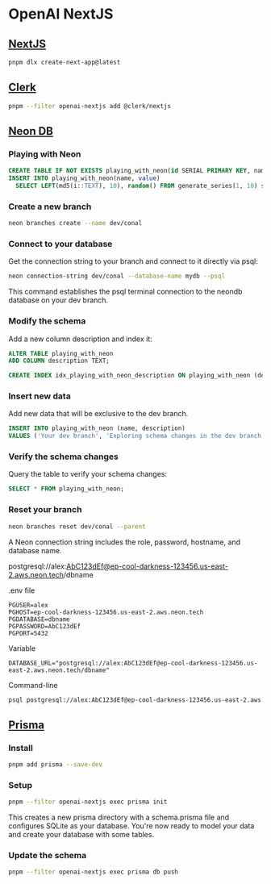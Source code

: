 # OpenAI NextJS

## [NextJS](https://nextjs.org/docs)

```bash
pnpm dlx create-next-app@latest
```

## [Clerk](https://clerk.com/docs)

```bash
pnpm --filter openai-nextjs add @clerk/nextjs
```

## [Neon DB](https://neon.tech/docs/get-started-with-neon/signing-up)

### Playing with Neon

```sql
CREATE TABLE IF NOT EXISTS playing_with_neon(id SERIAL PRIMARY KEY, name TEXT NOT NULL, value REAL);
INSERT INTO playing_with_neon(name, value)
  SELECT LEFT(md5(i::TEXT), 10), random() FROM generate_series(1, 10) s(i);
```

### Create a new branch

```bash
neon branches create --name dev/conal
```

### Connect to your database

Get the connection string to your branch and connect to it directly via psql:

```bash
neon connection-string dev/conal --database-name mydb --psql
```

This command establishes the psql terminal connection to the neondb database on your dev branch.

### Modify the schema

Add a new column description and index it:

```sql
ALTER TABLE playing_with_neon
ADD COLUMN description TEXT;

CREATE INDEX idx_playing_with_neon_description ON playing_with_neon (description);
```

### Insert new data

Add new data that will be exclusive to the dev branch.

```sql
INSERT INTO playing_with_neon (name, description)
VALUES ('Your dev branch', 'Exploring schema changes in the dev branch');
```

### Verify the schema changes

Query the table to verify your schema changes:

```sql
SELECT * FROM playing_with_neon;
```

### Reset your branch

```bash
neon branches reset dev/conal --parent
```

A Neon connection string includes the role, password, hostname, and database name.

postgresql://alex:AbC123dEf@ep-cool-darkness-123456.us-east-2.aws.neon.tech/dbname

.env file

```
PGUSER=alex
PGHOST=ep-cool-darkness-123456.us-east-2.aws.neon.tech
PGDATABASE=dbname
PGPASSWORD=AbC123dEf
PGPORT=5432
```

Variable

```
DATABASE_URL="postgresql://alex:AbC123dEf@ep-cool-darkness-123456.us-east-2.aws.neon.tech/dbname"
```

Command-line

```bash
psql postgresql://alex:AbC123dEf@ep-cool-darkness-123456.us-east-2.aws.neon.tech/dbname
```

## [Prisma](https://www.prisma.io/docs/getting-started/quickstart)

### Install

```bash
pnpm add prisma --save-dev
```

### Setup

```bash
pnpm --filter openai-nextjs exec prisma init
```

This creates a new prisma directory with a schema.prisma file and configures SQLite as your database. You're now ready to model your data and create your database with some tables.

### Update the schema

```bash
pnpm --filter openai-nextjs exec prisma db push
```
